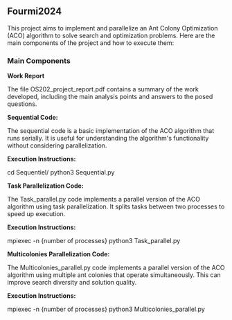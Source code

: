 ## Fourmi2024

This project aims to implement and parallelize an Ant Colony Optimization (ACO) algorithm to solve search and optimization problems. Here are the main components of the project and how to execute them:

### Main Components

**Work Report**

The file OS202_project_report.pdf contains a summary of the work developed, including the main analysis points and answers to the posed questions.
   
**Sequential Code:**

The sequential code is a basic implementation of the ACO algorithm that runs serially. It is useful for understanding the algorithm's functionality without considering parallelization.

**Execution Instructions:**

cd Sequentiel/
python3 Sequential.py

**Task Parallelization Code:**

The Task_parallel.py code implements a parallel version of the ACO algorithm using task parallelization. It splits tasks between two processes to speed up execution.

**Execution Instructions:**

mpiexec -n {number of processes} python3 Task_parallel.py

**Multicolonies Parallelization Code:**

The Multicolonies_parallel.py code implements a parallel version of the ACO algorithm using multiple ant colonies that operate simultaneously. This can improve search diversity and solution quality.

**Execution Instructions:**

mpiexec -n {number of processes} python3 Multicolonies_parallel.py
